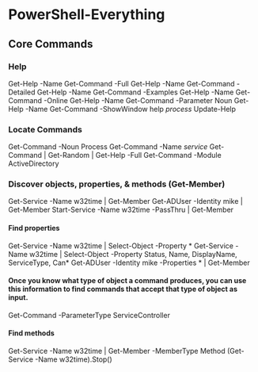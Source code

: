 # PowerShell-Everything

## Core Commands

### Help
Get-Help -Name Get-Command -Full
Get-Help -Name Get-Command -Detailed
Get-Help -Name Get-Command -Examples
Get-Help -Name Get-Command -Online
Get-Help -Name Get-Command -Parameter Noun
Get-Help -Name Get-Command -ShowWindow
help *process*
Update-Help

### Locate Commands
Get-Command -Noun Process
Get-Command -Name *service*
Get-Command | Get-Random | Get-Help -Full
Get-Command -Module ActiveDirectory


### Discover objects, properties, & methods (Get-Member)
Get-Service -Name w32time | Get-Member 
Get-ADUser -Identity mike | Get-Member
Start-Service -Name w32time -PassThru | Get-Member

#### Find properties
Get-Service -Name w32time | Select-Object -Property *
Get-Service -Name w32time | Select-Object -Property Status, Name, DisplayName, ServiceType, Can*
Get-ADUser -Identity mike -Properties * | Get-Member

#### Once you know what type of object a command produces, you can use this information to find commands that accept that type of object as input.
Get-Command -ParameterType ServiceController

#### Find methods
Get-Service -Name w32time | Get-Member -MemberType Method
(Get-Service -Name w32time).Stop()
